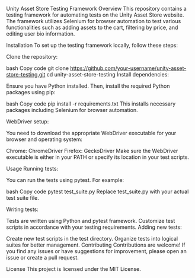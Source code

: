 Unity Asset Store Testing Framework
Overview
This repository contains a testing framework for automating tests on the Unity Asset Store website. The framework utilizes Selenium for browser automation to test various functionalities such as adding assets to the cart, filtering by price, and editing user bio information.

Installation
To set up the testing framework locally, follow these steps:

Clone the repository:

bash
Copy code
git clone https://github.com/your-username/unity-asset-store-testing.git
cd unity-asset-store-testing
Install dependencies:

Ensure you have Python installed. Then, install the required Python packages using pip:

bash
Copy code
pip install -r requirements.txt
This installs necessary packages including Selenium for browser automation.

WebDriver setup:

You need to download the appropriate WebDriver executable for your browser and operating system:

Chrome: ChromeDriver
Firefox: GeckoDriver
Make sure the WebDriver executable is either in your PATH or specify its location in your test scripts.

Usage
Running tests:

You can run the tests using pytest. For example:

bash
Copy code
pytest test_suite.py
Replace test_suite.py with your actual test suite file.

Writing tests:

Tests are written using Python and pytest framework.
Customize test scripts in accordance with your testing requirements.
Adding new tests:

Create new test scripts in the test directory.
Organize tests into logical suites for better management.
Contributing
Contributions are welcome! If you find any issues or have suggestions for improvement, please open an issue or create a pull request.

License
This project is licensed under the MIT License.

